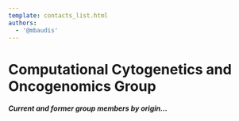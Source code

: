 ```yaml
---
template: contacts_list.html
authors:
  - '@mbaudis'
---
```


# Computational Cytogenetics and Oncogenomics Group

<object id="map" width="100%" height="500px" standby="loading data, please wait..." data="https://progenetix.org/services/geolocations?inputfile=https://raw.githubusercontent.com/baudisgroup/baudisgroup.github.io/master/docs/group/people.tsv&plotPars=map_w_px=720::map_h_px=480::marker_type=marker&plotType=map"></object>

##### Current and former group members by origin...

